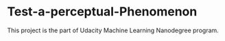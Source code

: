 # Test-a-perceptual-Phenomenon
This project is the part of Udacity Machine Learning Nanodegree program.
